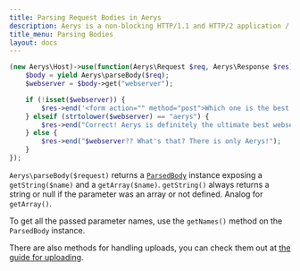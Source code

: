 ```yaml
---
title: Parsing Request Bodies in Aerys
description: Aerys is a non-blocking HTTP/1.1 and HTTP/2 application / websocket / static file server.
title_menu: Parsing Bodies
layout: docs
---
```


```php
(new Aerys\Host)->use(function(Aerys\Request $req, Aerys\Response $res) {
	$body = yield Aerys\parseBody($req);
	$webserver = $body->get("webserver");

	if (!isset($webserver)) {
		$res->end('<form action="" method="post">Which one is the best webserver? <input type="text" name="webserver" /> <input type="submit" value="check" /></form>');
	} elseif (strtolower($webserver) == "aerys") {
		$res->end("Correct! Aerys is definitely the ultimate best webserver!");
	} else {
		$res->end("$webserver?? What's that? There is only Aerys!");
	}
});
```

`Aerys\parseBody($request)` returns a [`ParsedBody`](../classes/parsedbody.md) instance exposing a `getString($name)` and a `getArray($name)`. `getString()` always returns a string or null if the parameter was an array or not defined. Analog for `getArray()`.

To get all the passed parameter names, use the `getNames()` method on the `ParsedBody` instance.

There are also methods for handling uploads, you can check them out at [the guide for uploading](../http-advanced/upload.md).
